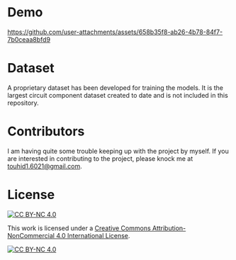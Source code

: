 # Demo 
https://github.com/user-attachments/assets/658b35f8-ab26-4b78-84f7-7b0ceaa8bfd9


# Dataset
A proprietary dataset has been developed for training the models. It is the largest circuit component dataset created to date and is not included in this repository.

# Contributors
I am having quite some trouble keeping up with the project by myself. If you are interested in contributing to the project, please knock me at touhid1.6021@gmail.com.

# License
[![CC BY-NC 4.0][cc-by-nc-shield]][cc-by-nc]

This work is licensed under a [Creative Commons Attribution-NonCommercial 4.0 International License][cc-by-nc].

[![CC BY-NC 4.0][cc-by-nc-image]][cc-by-nc]

[cc-by-nc]: https://creativecommons.org/licenses/by-nc/4.0/
[cc-by-nc-image]: https://licensebuttons.net/l/by-nc/4.0/88x31.png
[cc-by-nc-shield]: https://img.shields.io/badge/License-CC%20BY--NC%204.0-lightgrey.svg
